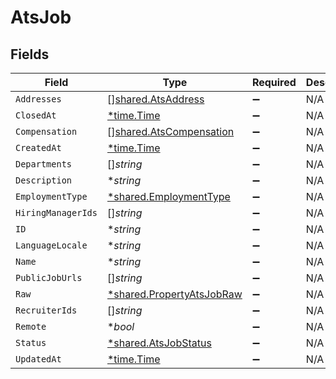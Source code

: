 # AtsJob


## Fields

| Field                                                                        | Type                                                                         | Required                                                                     | Description                                                                  |
| ---------------------------------------------------------------------------- | ---------------------------------------------------------------------------- | ---------------------------------------------------------------------------- | ---------------------------------------------------------------------------- |
| `Addresses`                                                                  | [][shared.AtsAddress](../../../pkg/models/shared/atsaddress.md)              | :heavy_minus_sign:                                                           | N/A                                                                          |
| `ClosedAt`                                                                   | [*time.Time](https://pkg.go.dev/time#Time)                                   | :heavy_minus_sign:                                                           | N/A                                                                          |
| `Compensation`                                                               | [][shared.AtsCompensation](../../../pkg/models/shared/atscompensation.md)    | :heavy_minus_sign:                                                           | N/A                                                                          |
| `CreatedAt`                                                                  | [*time.Time](https://pkg.go.dev/time#Time)                                   | :heavy_minus_sign:                                                           | N/A                                                                          |
| `Departments`                                                                | []*string*                                                                   | :heavy_minus_sign:                                                           | N/A                                                                          |
| `Description`                                                                | **string*                                                                    | :heavy_minus_sign:                                                           | N/A                                                                          |
| `EmploymentType`                                                             | [*shared.EmploymentType](../../../pkg/models/shared/employmenttype.md)       | :heavy_minus_sign:                                                           | N/A                                                                          |
| `HiringManagerIds`                                                           | []*string*                                                                   | :heavy_minus_sign:                                                           | N/A                                                                          |
| `ID`                                                                         | **string*                                                                    | :heavy_minus_sign:                                                           | N/A                                                                          |
| `LanguageLocale`                                                             | **string*                                                                    | :heavy_minus_sign:                                                           | N/A                                                                          |
| `Name`                                                                       | **string*                                                                    | :heavy_minus_sign:                                                           | N/A                                                                          |
| `PublicJobUrls`                                                              | []*string*                                                                   | :heavy_minus_sign:                                                           | N/A                                                                          |
| `Raw`                                                                        | [*shared.PropertyAtsJobRaw](../../../pkg/models/shared/propertyatsjobraw.md) | :heavy_minus_sign:                                                           | N/A                                                                          |
| `RecruiterIds`                                                               | []*string*                                                                   | :heavy_minus_sign:                                                           | N/A                                                                          |
| `Remote`                                                                     | **bool*                                                                      | :heavy_minus_sign:                                                           | N/A                                                                          |
| `Status`                                                                     | [*shared.AtsJobStatus](../../../pkg/models/shared/atsjobstatus.md)           | :heavy_minus_sign:                                                           | N/A                                                                          |
| `UpdatedAt`                                                                  | [*time.Time](https://pkg.go.dev/time#Time)                                   | :heavy_minus_sign:                                                           | N/A                                                                          |